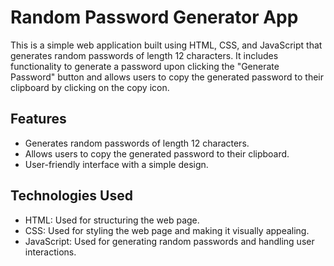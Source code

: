 # Random Password Generator App

This is a simple web application built using HTML, CSS, and JavaScript that generates random passwords of length 12 characters. It includes functionality to generate a password upon clicking the "Generate Password" button and allows users to copy the generated password to their clipboard by clicking on the copy icon.

## Features

- Generates random passwords of length 12 characters.
- Allows users to copy the generated password to their clipboard.
- User-friendly interface with a simple design.

## Technologies Used

- HTML: Used for structuring the web page.
- CSS: Used for styling the web page and making it visually appealing.
- JavaScript: Used for generating random passwords and handling user interactions.

